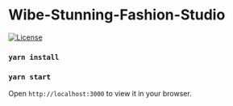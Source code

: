 # Wibe-Stunning-Fashion-Studio

[![License](https://img.shields.io/badge/License-Apache_2.0-blue.svg)](https://opensource.org/licenses/Apache-2.0)

### `yarn install`

### `yarn start`

Open `http://localhost:3000` to view it in your browser.
